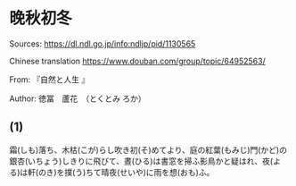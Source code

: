 # 晚秋初冬
Sources: https://dl.ndl.go.jp/info:ndljp/pid/1130565

Chinese translation https://www.douban.com/group/topic/64952563/

From: 『自然と人生 』

Author: 徳冨　蘆花　（とくとみ ろか）


## (1)
霜(しも)落ち、木枯(こが)らし吹き初(そ)めてより、庭の紅葉(もみじ)門(かど)の銀杏(いちょう)しきりに飛びて、晝(ひる)は書窓を掃ふ影鳥かと疑はれ、夜(よる)は軒(のき)を撲(う)ちて晴夜(せいや)に雨を想(おも)ふ。
<!--　昼　晝。　撲つ、撃つ　うつ -->
